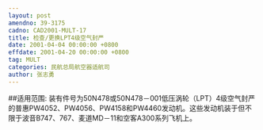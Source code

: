 ```yaml
---
layout: post
amendno: 39-3175
cadno: CAD2001-MULT-17
title: 检查/更换LPT4级空气封严
date: 2001-04-04 00:00:00 +0800
effdate: 2001-04-20 00:00:00 +0800
tag: MULT
categories: 民航总局航空器适航司
author: 张志勇
---
```


##适用范围:
装有件号为50N478或50N478－001低压涡轮（LPT）4级空气封严的普惠PW4052、PW4056、PW4158和PW4460发动机。这些发动机装于但不限于波音B747、767、麦道MD－11和空客A300系列飞机上。

